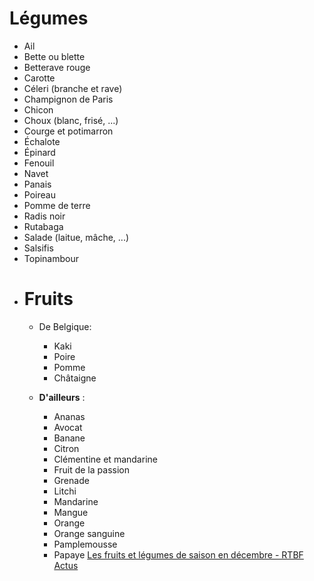 # Légumes 



*   Ail
*   Bette ou blette
*   Betterave rouge
*   Carotte
*   Céleri (branche et rave)
*   Champignon de Paris
*   Chicon
*   Choux (blanc, frisé, ...)
*   Courge et potimarron
*   Échalote
*   Épinard
*   Fenouil
*   Navet
*   Panais
*   Poireau
*   Pomme de terre
*   Radis noir
*   Rutabaga
*   Salade (laitue, mâche, ...)
*   Salsifis
*   Topinambour
- # Fruits
	- De Belgique: 
	  
	  *   Kaki
	  *   Poire
	  *   Pomme
	  *   Châtaigne
	- **D'ailleurs** : 
	  
	  *   Ananas
	  *   Avocat
	  *   Banane
	  *   Citron
	  *   Clémentine et mandarine
	  *   Fruit de la passion
	  *   Grenade
	  *   Litchi
	  *   Mandarine
	  *   Mangue
	  *   Orange
	  *   Orange sanguine
	  *   Pamplemousse
	  *   Papaye [Les fruits et légumes de saison en décembre - RTBF Actus](https://www.rtbf.be/article/les-fruits-et-legumes-de-saison-en-decembre-10647966)